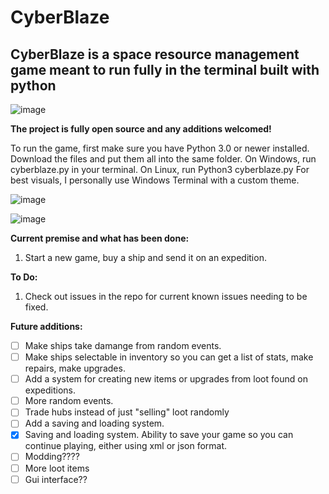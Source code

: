 # CyberBlaze
            
## CyberBlaze is a space resource management game meant to run fully in the terminal built with python

![image](https://github.com/Nerdrantz/CyberBlaze/assets/66850234/e4bd1f39-5a57-4da1-92ad-7183800185e8)




**The project is fully open source and any additions welcomed!**


To run the game, first make sure you have Python 3.0 or newer installed. 
Download the files and put them all into the same folder. 
On Windows, run cyberblaze.py in your terminal. On Linux, run Python3 cyberblaze.py
For best visuals, I personally use Windows Terminal with a custom theme. 

![image](https://github.com/Nerdrantz/CyberBlaze/assets/66850234/b9fb013f-497e-469d-becc-51afef4182a3)

![image](https://github.com/Nerdrantz/CyberBlaze/assets/66850234/cc6828f1-5e35-44b7-9003-9a8dc736381b)

**Current premise and what has been done:**
1. Start a new game, buy a ship and send it on an expedition.


**To Do:**
1. Check out issues in the repo for current known issues needing to be fixed. 


**Future additions:**
- [ ] Make ships take damange from random events.
- [ ] Make ships selectable in inventory so you can get a list of stats, make repairs, make upgrades.
- [ ] Add a system for creating new items or upgrades from loot found on expeditions.
- [ ] More random events.
- [ ] Trade hubs instead of just "selling" loot randomly
- [ ] Add a saving and loading system.
- [x] Saving and loading system. Ability to save your game so you can continue playing, either using xml or json format.
- [ ] Modding????
- [ ] More loot items
- [ ] Gui interface??
